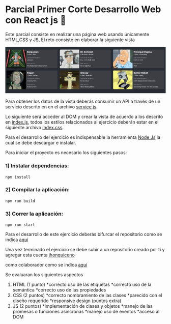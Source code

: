 # Parcial Primer Corte Desarrollo Web con React js 🚀


Este parcial consiste en realizar una página web usando únicamente HTML,CSS y JS,
El reto consiste en elaborar la siguiente vista


![Vista Principal](./design/vista-principal.png)


Para obtener los datos de la vista deberás consumir un API a través de un servicio descrito
en en el archivo [service.js](./src/service.js).


Lo siguiente será acceder al DOM y crear la vista de acuerdo a los descrito en [index.js](./src/index.js),
todos los estilos relacionados al ejercicio deberán estar en el siguiente archivo [index.css](./src/index.css).


Para el desarrollo del ejercicio es indispensable la herramienta [Node Js](https://nodejs.org/es) la cual se debe descargar e instalar.


Para iniciar el proyecto es necesario los siguientes pasos:


### 1) Instalar dependencias:


```
npm install
```


### 2) Compilar la aplicación:


```
npm run build
```


### 3) Correr la aplicación:


```
npm run start
```


Para el desarrollo de este ejercicio deberás bifurcar el repositorio como se indica [aquí](https://docs.github.com/es/get-started/quickstart/fork-a-repo)


Una vez terminado el ejercicio se debe subir a un repositorio creado por ti y agregar esta cuenta [jhonquiceno](https://github.com/jhonquiceno)


como colaborador como se indica [aquí](https://docs.github.com/es/account-and-profile/setting-up-and-managing-your-personal-account-on-github/managing-access-to-your-personal-repositories/inviting-collaborators-to-a-personal-repository)


Se evaluaran los siguientes aspectos


1. HTML (1 punto)
*correcto uso de las etiquetas
*correcto uso de la semántica
*correcto uso de las propiedades
2. CSS (2 puntos)
*correcto nombramiento de las clases
*parecido con el diseño requerido
*responsive design (puntos extra)
3. JS (2 puntos)
*implementación de clases y objetos
*manejo de las promesas o funciones asíncronas
*manejo uso de eventos
*acceso al DOM
